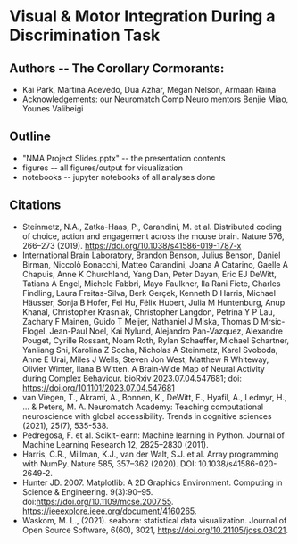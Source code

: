 # Visual & Motor Integration During a Discrimination Task
## Authors -- The Corollary Cormorants:
* Kai Park, Martina Acevedo, Dua Azhar, Megan Nelson, Armaan Raina
* Acknowledgements: our Neuromatch Comp Neuro mentors Benjie Miao, Younes Valibeigi

## Outline
* "NMA Project Slides.pptx" -- the presentation contents
* figures -- all figures/output for visualization
* notebooks -- jupyter notebooks of all analyses done

## Citations
* Steinmetz, N.A., Zatka-Haas, P., Carandini, M. et al. Distributed coding of choice, action and engagement across the mouse brain. Nature 576, 266–273 (2019). https://doi.org/10.1038/s41586-019-1787-x
* International Brain Laboratory, Brandon Benson, Julius Benson, Daniel Birman, Niccolò Bonacchi, Matteo Carandini, Joana A Catarino, Gaelle A Chapuis, Anne K Churchland, Yang Dan, Peter Dayan, Eric EJ DeWitt, Tatiana A Engel, Michele Fabbri, Mayo Faulkner, Ila Rani Fiete, Charles Findling, Laura Freitas-Silva, Berk Gerçek, Kenneth D Harris, Michael Häusser, Sonja B Hofer, Fei Hu, Félix Hubert, Julia M Huntenburg, Anup Khanal, Christopher Krasniak, Christopher Langdon, Petrina Y P Lau, Zachary F Mainen, Guido T Meijer, Nathaniel J Miska, Thomas D Mrsic-Flogel, Jean-Paul Noel, Kai Nylund, Alejandro Pan-Vazquez, Alexandre Pouget, Cyrille Rossant, Noam Roth, Rylan Schaeffer, Michael Schartner, Yanliang Shi, Karolina Z Socha, Nicholas A Steinmetz, Karel Svoboda, Anne E Urai, Miles J Wells, Steven Jon West, Matthew R Whiteway, Olivier Winter, Ilana B Witten. A Brain-Wide Map of Neural Activity during Complex Behaviour. bioRxiv 2023.07.04.547681; doi: https://doi.org/10.1101/2023.07.04.547681
* van Viegen, T., Akrami, A., Bonnen, K., DeWitt, E., Hyafil, A., Ledmyr, H., ... & Peters, M. A.  Neuromatch Academy: Teaching computational neuroscience with global accessibility. Trends in cognitive sciences (2021), 25(7), 535-538.
* Pedregosa, F. et al. Scikit-learn: Machine learning in Python. Journal of Machine Learning Research 12, 2825–2830 (2011).
* Harris, C.R., Millman, K.J., van der Walt, S.J. et al. Array programming with NumPy. Nature 585, 357–362 (2020). DOI: 10.1038/s41586-020-2649-2.
* Hunter JD. 2007. Matplotlib: A 2D Graphics Environment. Computing in Science & Engineering. 9(3):90–95. doi:https://doi.org/10.1109/mcse.2007.55. https://ieeexplore.ieee.org/document/4160265.
* Waskom, M. L., (2021). seaborn: statistical data visualization. Journal of Open Source Software, 6(60), 3021, https://doi.org/10.21105/joss.03021.

